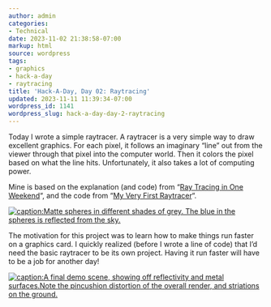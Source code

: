 ```yaml
---
author: admin
categories:
- Technical
date: 2023-11-02 21:38:58-07:00
markup: html
source: wordpress
tags:
- graphics
- hack-a-day
- raytracing
title: 'Hack-A-Day, Day 02: Raytracing'
updated: 2023-11-11 11:39:34-07:00
wordpress_id: 1141
wordpress_slug: hack-a-day-day-2-raytracing
---
```

Today I wrote a simple raytracer. A raytracer is a very simple way to draw excellent graphics. For each pixel, it follows an imaginary “line” out from the viewer through that pixel into the computer world. Then it colors the pixel based on what the line hits. Unfortunately, it also takes a lot of computing power.

Mine is based on the explanation (and code) from “[Ray Tracing in One Weekend](https://raytracing.github.io/books/RayTracingInOneWeekend.html)“, and the code from “[My Very First Raytracer](http://canonical.org/~kragen/sw/aspmisc/my-very-first-raytracer.html)“.

[![caption:Matte spheres in different shades of grey. The blue in the spheres is reflected from the sky.](https://blog.za3k.com/wp-content/uploads/2023/11/v11b.png)](https://github.com/za3k/ha3k-02)

The motivation for this project was to learn how to make things run faster on a graphics card. I quickly realized (before I wrote a line of code) that I’d need the basic raytracer to be its own project. Having it run faster will have to be a job for another day!

[![caption:A final demo scene, showing off reflectivity and metal surfaces.Note the pincushion distortion of the overall render, and striations on the ground.](https://blog.za3k.com/wp-content/uploads/2023/11/v15c.png)](https://github.com/za3k/ha3k-02)
